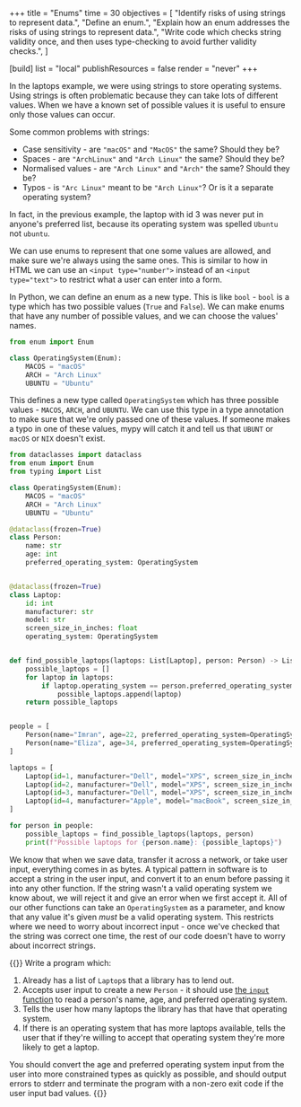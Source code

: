 +++
title = "Enums"
time = 30
objectives = [
  "Identify risks of using strings to represent data.",
  "Define an enum.",
  "Explain how an enum addresses the risks of using strings to represent data.",
  "Write code which checks string validity once, and then uses type-checking to avoid further validity checks.",
]

[build]
  list = "local"
  publishResources = false
  render = "never"
+++

In the laptops example, we were using strings to store operating systems. Using strings is often problematic because they can take lots of different values. When we have a known set of possible values it is useful to ensure only those values can occur.

Some common problems with strings:
* Case sensitivity - are `"macOS"` and `"MacOS"` the same? Should they be?
* Spaces - are `"ArchLinux"` and `"Arch Linux"` the same? Should they be?
* Normalised values - are `"Arch Linux"` and `"Arch"` the same? Should they be?
* Typos - is `"Arc Linux"` meant to be `"Arch Linux"`?  Or is it a separate operating system?

In fact, in the previous example, the laptop with id 3 was never put in anyone's preferred list, because its operating system was spelled `Ubuntu` not `ubuntu`.

We can use enums to represent that one some values are allowed, and make sure we're always using the same ones. This is similar to how in HTML we can use an `<input type="number">` instead of an `<input type="text">` to restrict what a user can enter into a form.

In Python, we can define an enum as a new type. This is like `bool` - `bool` is a type which has two possible values (`True` and `False`). We can make enums that have any number of possible values, and we can choose the values' names.

```python
from enum import Enum

class OperatingSystem(Enum):
    MACOS = "macOS"
    ARCH = "Arch Linux"
    UBUNTU = "Ubuntu"
```

This defines a new type called `OperatingSystem` which has three possible values - `MACOS`, `ARCH`, and `UBUNTU`. We can use this type in a type annotation to make sure that we're only passed one of these values. If someone makes a typo in one of these values, mypy will catch it and tell us that `UBUNT` or `macOS` or `NIX` doesn't exist.

```python
from dataclasses import dataclass
from enum import Enum
from typing import List

class OperatingSystem(Enum):
    MACOS = "macOS"
    ARCH = "Arch Linux"
    UBUNTU = "Ubuntu"

@dataclass(frozen=True)
class Person:
    name: str
    age: int
    preferred_operating_system: OperatingSystem


@dataclass(frozen=True)
class Laptop:
    id: int
    manufacturer: str
    model: str
    screen_size_in_inches: float
    operating_system: OperatingSystem


def find_possible_laptops(laptops: List[Laptop], person: Person) -> List[Laptop]:
    possible_laptops = []
    for laptop in laptops:
        if laptop.operating_system == person.preferred_operating_system:
            possible_laptops.append(laptop)
    return possible_laptops


people = [
    Person(name="Imran", age=22, preferred_operating_system=OperatingSystem.UBUNTU),
    Person(name="Eliza", age=34, preferred_operating_system=OperatingSystem.ARCH),
]

laptops = [
    Laptop(id=1, manufacturer="Dell", model="XPS", screen_size_in_inches=13, operating_system=OperatingSystem.ARCH),
    Laptop(id=2, manufacturer="Dell", model="XPS", screen_size_in_inches=15, operating_system=OperatingSystem.UBUNTU),
    Laptop(id=3, manufacturer="Dell", model="XPS", screen_size_in_inches=15, operating_system=OperatingSystem.UBUNTU),
    Laptop(id=4, manufacturer="Apple", model="macBook", screen_size_in_inches=13, operating_system=OperatingSystem.MACOS),
]

for person in people:
    possible_laptops = find_possible_laptops(laptops, person)
    print(f"Possible laptops for {person.name}: {possible_laptops}")
```

We know that when we save data, transfer it across a network, or take user input, everything comes in as bytes. A typical pattern in software is to accept a string in the user input, and convert it to an enum before passing it into any other function. If the string wasn't a valid operating system we know about, we will reject it and give an error when we first accept it. All of our other functions can take an `OperatingSystem` as a parameter, and know that any value it's given _must_ be a valid operating system. This restricts where we need to worry about incorrect input - once we've checked that the string was correct one time, the rest of our code doesn't have to worry about incorrect strings.

{{<note type="exercise">}}
Write a program which:
1. Already has a list of `Laptop`s that a library has to lend out.
2. Accepts user input to create a new `Person` - it should use [the `input` function](https://docs.python.org/3/library/functions.html#input) to read a person's name, age, and preferred operating system.
3. Tells the user how many laptops the library has that have that operating system.
4. If there is an operating system that has more laptops available, tells the user that if they're willing to accept that operating system they're more likely to get a laptop.

You should convert the age and preferred operating system input from the user into more constrained types as quickly as possible, and should output errors to stderr and terminate the program with a non-zero exit code if the user input bad values.
{{</note>}}
